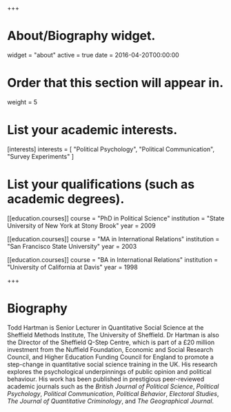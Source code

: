+++
# About/Biography widget.
widget = "about"
active = true
date = 2016-04-20T00:00:00

# Order that this section will appear in.
weight = 5

# List your academic interests.
[interests]
  interests = [
    "Political Psychology",
    "Political Communication",
    "Survey Experiments"
  ]

# List your qualifications (such as academic degrees).
[[education.courses]]
  course = "PhD in Political Science"
  institution = "State University of New York at Stony Brook"
  year = 2009

[[education.courses]]
  course = "MA in International Relations"
  institution = "San Francisco State University"
  year = 2003

[[education.courses]]
  course = "BA in International Relations"
  institution = "University of California at Davis"
  year = 1998
 
+++

# Biography

Todd Hartman is Senior Lecturer in Quantitative Social Science at the Sheffield Methods Institute, The University of Sheffield. Dr Hartman is also the Director of the Sheffield Q-Step Centre, which is part of a £20 million investment from the Nuffield Foundation, Economic and Social Research Council, and Higher Education Funding Council for England to promote a step-change in quantitative social science training in the UK. His research explores the psychological underpinnings of public opinion and political behaviour. His work has been published in prestigious peer-reviewed academic journals such as the *British Journal of Political Science*, *Political Psychology*, *Political Communication*, *Political Behavior*, *Electoral Studies*, *The Journal of Quantitative Criminology*, and *The Geographical Journal*.
